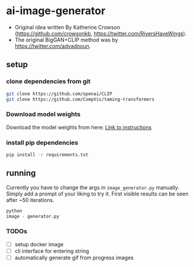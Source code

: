# ai-image-generator

- Original idea written By Katherine Crowson (https://github.com/crowsonkb,
  https://twitter.com/RiversHaveWings).
- The original BigGAN+CLIP method was by https://twitter.com/advadnoun.

## setup

### clone dependencies from git

```sh
git clone https://github.com/openai/CLIP
git clone https://github.com/CompVis/taming-transformers
```

### Download model weights

Download the model weights from
here: [Link to instructions](https://github.com/EleutherAI/vqgan-clip/blob/main/README.md)

### install pip dependencies

```sh
pip install -r requirements.txt
```

## running

Currently you have to change the args in `image_generator.py` manually.
Simply add a prompt of your liking to try it.
First visible results can be seen after ~50 iterations.

```python
python
image - generator.py
```

### TODOs

- [ ] setup docker image
- [ ] cli interface for entering string
- [ ] automatically generate gif from progress images
